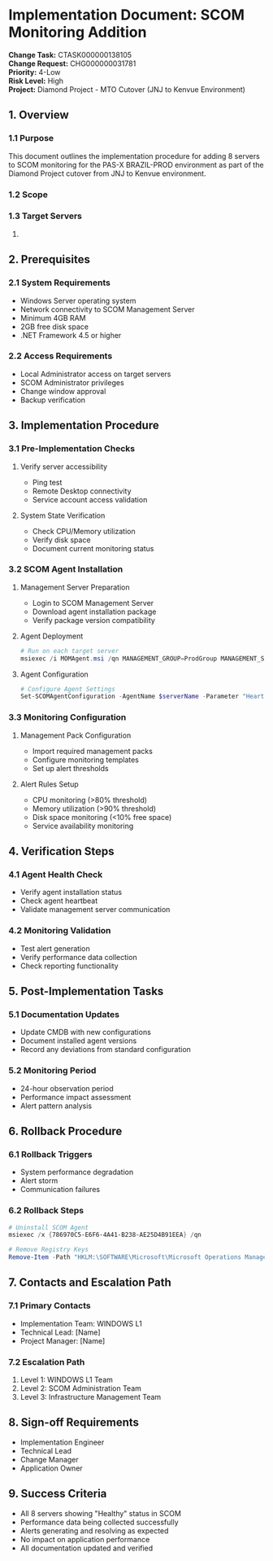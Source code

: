 # Implementation Document: SCOM Monitoring Addition
**Change Task:** CTASK000000138105  
**Change Request:** CHG000000031781  
**Priority:** 4-Low  
**Risk Level:** High  
**Project:** Diamond Project - MTO Cutover (JNJ to Kenvue Environment)

## 1. Overview
### 1.1 Purpose
This document outlines the implementation procedure for adding 8 servers to SCOM monitoring for the PAS-X BRAZIL-PROD environment as part of the Diamond Project cutover from JNJ to Kenvue environment.

### 1.2 Scope


### 1.3 Target Servers
1. 

## 2. Prerequisites
### 2.1 System Requirements
- Windows Server operating system
- Network connectivity to SCOM Management Server
- Minimum 4GB RAM
- 2GB free disk space
- .NET Framework 4.5 or higher

### 2.2 Access Requirements
- Local Administrator access on target servers
- SCOM Administrator privileges
- Change window approval
- Backup verification

## 3. Implementation Procedure
### 3.1 Pre-Implementation Checks
1. Verify server accessibility
   - Ping test
   - Remote Desktop connectivity
   - Service account access validation
   
2. System State Verification
   - Check CPU/Memory utilization
   - Verify disk space
   - Document current monitoring status

### 3.2 SCOM Agent Installation
1. Management Server Preparation
   - Login to SCOM Management Server
   - Download agent installation package
   - Verify package version compatibility

2. Agent Deployment
   ```powershell
   # Run on each target server
   msiexec /i MOMAgent.msi /qn MANAGEMENT_GROUP=ProdGroup MANAGEMENT_SERVER_DNS=SCOM.kenvue.com ACTIONS_USE_COMPUTER_ACCOUNT=1
   ```

3. Agent Configuration
   ```powershell
   # Configure Agent Settings
   Set-SCOMAgentConfiguration -AgentName $serverName -Parameter "HeartbeatInterval" -Value 300
   ```

### 3.3 Monitoring Configuration
1. Management Pack Configuration
   - Import required management packs
   - Configure monitoring templates
   - Set up alert thresholds

2. Alert Rules Setup
   - CPU monitoring (>80% threshold)
   - Memory utilization (>90% threshold)
   - Disk space monitoring (<10% free space)
   - Service availability monitoring

## 4. Verification Steps
### 4.1 Agent Health Check
- Verify agent installation status
- Check agent heartbeat
- Validate management server communication

### 4.2 Monitoring Validation
- Test alert generation
- Verify performance data collection
- Check reporting functionality

## 5. Post-Implementation Tasks
### 5.1 Documentation Updates
- Update CMDB with new configurations
- Document installed agent versions
- Record any deviations from standard configuration

### 5.2 Monitoring Period
- 24-hour observation period
- Performance impact assessment
- Alert pattern analysis

## 6. Rollback Procedure
### 6.1 Rollback Triggers
- System performance degradation
- Alert storm
- Communication failures

### 6.2 Rollback Steps
```powershell
# Uninstall SCOM Agent
msiexec /x {786970C5-E6F6-4A41-B238-AE25D4B91EEA} /qn

# Remove Registry Keys
Remove-Item -Path "HKLM:\SOFTWARE\Microsoft\Microsoft Operations Manager\*" -Recurse
```

## 7. Contacts and Escalation Path
### 7.1 Primary Contacts
- Implementation Team: WINDOWS L1
- Technical Lead: [Name]
- Project Manager: [Name]

### 7.2 Escalation Path
1. Level 1: WINDOWS L1 Team
2. Level 2: SCOM Administration Team
3. Level 3: Infrastructure Management Team

## 8. Sign-off Requirements
- Implementation Engineer
- Technical Lead
- Change Manager
- Application Owner

## 9. Success Criteria
- All 8 servers showing "Healthy" status in SCOM
- Performance data being collected successfully
- Alerts generating and resolving as expected
- No impact on application performance
- All documentation updated and verified
